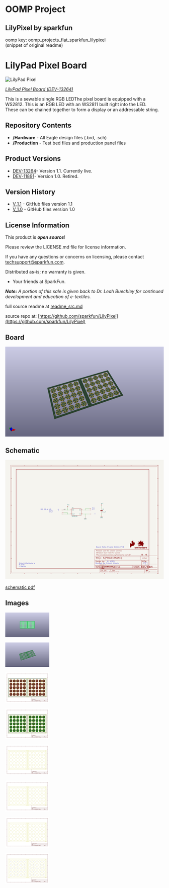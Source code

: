 # OOMP Project  
## LilyPixel  by sparkfun  
  
oomp key: oomp_projects_flat_sparkfun_lilypixel  
(snippet of original readme)  
  
LilyPad Pixel Board  
===================  
  
![LilyPad Pixel](https://cdn.sparkfun.com//assets/parts/1/0/4/7/0/13264-02.jpg)  
  
[*LilyPad Pixel Board (DEV-13264)*](https://www.sparkfun.com/products/13264)  
  
This is a sewable single RGB LEDThe pixel board is equipped with a WS2812. This is an RGB LED with an WS2811 built right into the LED.   
These can be chained together to form a display or an addressable string.   
  
Repository Contents  
-------------------  
* **/Hardware** - All Eagle design files (.brd, .sch)  
* **/Production** - Test bed files and production panel files  
  
Product Versions  
----------------  
* [DEV-13264](https://www.sparkfun.com/products/13264)- Version 1.1. Currently live.   
* [DEV-11891](https://www.sparkfun.com/products/11891)- Version 1.0. Retired.  
  
Version History  
---------------  
* [V_1.1](https://github.com/sparkfun/LilyPixel/tree/V_1.1) - GitHub files version 1.1  
* [V_1.0](https://github.com/sparkfun/LilyPixel/tree/V_1.0) - GitHub files version 1.0  
  
License Information  
-------------------  
  
This product is _**open source**_!   
  
Please review the LICENSE.md file for license information.   
  
If you have any questions or concerns on licensing, please contact techsupport@sparkfun.com.  
  
Distributed as-is; no warranty is given.  
  
- Your friends at SparkFun.  
  
_**Note:** A portion of this sale is given back to Dr. Leah Buechley for continued development and education of e-textiles._  
  
  full source readme at [readme_src.md](readme_src.md)  
  
source repo at: [https://github.com/sparkfun/LilyPixel](https://github.com/sparkfun/LilyPixel)  
## Board  
  
[![working_3d.png](working_3d_600.png)](working_3d.png)  
## Schematic  
  
[![working_schematic.png](working_schematic_600.png)](working_schematic.png)  
  
[schematic pdf](working_schematic.pdf)  
## Images  
  
[![working_3D_bottom.png](working_3D_bottom_140.png)](working_3D_bottom.png)  
  
[![working_3D_top.png](working_3D_top_140.png)](working_3D_top.png)  
  
[![working_assembly_page_01.png](working_assembly_page_01_140.png)](working_assembly_page_01.png)  
  
[![working_assembly_page_02.png](working_assembly_page_02_140.png)](working_assembly_page_02.png)  
  
[![working_assembly_page_03.png](working_assembly_page_03_140.png)](working_assembly_page_03.png)  
  
[![working_assembly_page_04.png](working_assembly_page_04_140.png)](working_assembly_page_04.png)  
  
[![working_assembly_page_05.png](working_assembly_page_05_140.png)](working_assembly_page_05.png)  
  
[![working_assembly_page_06.png](working_assembly_page_06_140.png)](working_assembly_page_06.png)  
